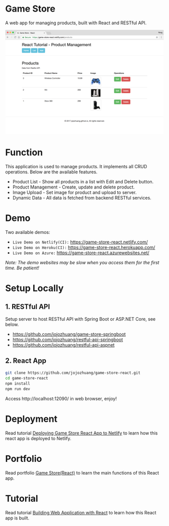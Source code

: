 # Game Store

A web app for managing products, built with React and RESTful API.

<kbd>![image](/public/assets/products.png)</kbd>

# Function

This application is used to manage products. It implements all CRUD operations. Below are the available features.

- Product List - Show all products in a list with Edit and Delete button.
- Product Management - Create, update and delete product.
- Image Upload - Set image for product and upload to server.
- Dynamic Data - All data is fetched from backend RESTful services.

# Demo

Two available demos:

- `Live Demo on Netlify(CI):` <a href="https://game-store-react.netlify.com/" target="\_blank">https://game-store-react.netlify.com/</a>
- `Live Demo on Heroku(CI):` <a href="https://game-store-react.herokuapp.com/" target="\_blank">https://game-store-react.herokuapp.com/</a>
- `Live Demo on Azure:` <a href="https://game-store-react.azurewebsites.net/" target="\_blank">https://game-store-react.azurewebsites.net/</a>

_Note: The demo websites may be slow when you access them for the first time. Be patient!_

# Setup Locally

## 1. RESTful API

Setup server to host RESTful API with Spring Boot or ASP.NET Core, see below.

- https://github.com/jojozhuang/game-store-springboot
- https://github.com/jojozhuang/restful-api-springboot
- https://github.com/jojozhuang/restful-api-aspnet

## 2. React App

```bash
git clone https://github.com/jojozhuang/game-store-react.git
cd game-store-react
npm install
npm run dev
```

Access http://localhost:12090/ in web browser, enjoy!

# Deployment

Read tutorial [Deploying Game Store React App to Netlify](https://jojozhuang.github.io/tutorial/deploying-game-store-react-app-to-netlify) to learn how this react app is deployed to Netlify.

# Portfolio

Read portfolio [Game Store(React)](https://jojozhuang.github.io/project/game-store-react) to learn the main functions of this React app.

# Tutorial

Read tutorial [Building Web Application with React](https://jojozhuang.github.io/tutorial/building-web-application-with-react) to learn how this React app is built.

